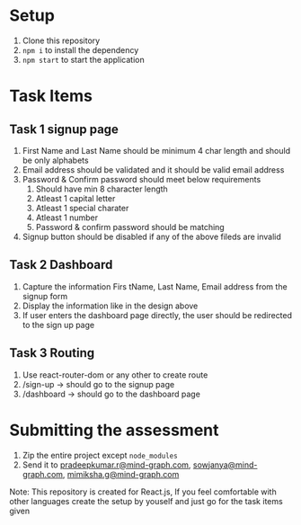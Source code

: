 # Setup

1. Clone this repository
1. `npm i` to install the dependency
1. `npm start` to start the application

# Task Items

## Task 1 signup page

1. First Name and Last Name should be minimum 4 char length and should be only alphabets
2. Email address should be validated and it should be valid email address
3. Password & Confirm password should meet below requirements
   1. Should have min 8 character length
   2. Atleast 1 capital letter
   3. Atleast 1 special charater
   4. Atleast 1 number
   5. Password & confirm password should be matching
4. Signup button should be disabled if any of the above fileds are invalid

## Task 2 Dashboard

1. Capture the information Firs tName, Last Name, Email address from the signup form
2. Display the information like in the design above
3. If user enters the dashboard page directly, the user should be redirected to the sign up page

## Task 3 Routing

1. Use react-router-dom or any other to create route
2. /sign-up -> should go to the signup page
3. /dashboard -> should go to the dashboard page

# Submitting the assessment

1. Zip the entire project except `node_modules`
2. Send it to pradeepkumar.r@mind-graph.com, sowjanya@mind-graph.com, mimiksha.g@mind-graph.com

Note: This repository is created for React.js, If you feel comfortable with other languages create the setup by youself and just go for the task items given
